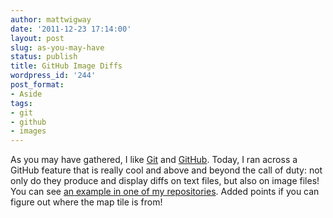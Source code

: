 ```yaml
---
author: mattwigway
date: '2011-12-23 17:14:00'
layout: post
slug: as-you-may-have
status: publish
title: GitHub Image Diffs
wordpress_id: '244'
post_format:
- Aside
tags:
- git
- github
- images
---
```


As you may have gathered, I like [Git](http://git-scm.com) and [GitHub](https://github.com). Today, I ran across a GitHub feature that is really cool and above and beyond the call of duty: not only do they produce and display diffs on text files, but also on image files! You can see [an example in one of my repositories](https://github.com/transit-appliance/Transit-Board-Hotel/commit/4209e30fde29c1557ef59be7df7d6686247e35df?diff-0=1-21). Added points if you can figure out where the map tile is from!
